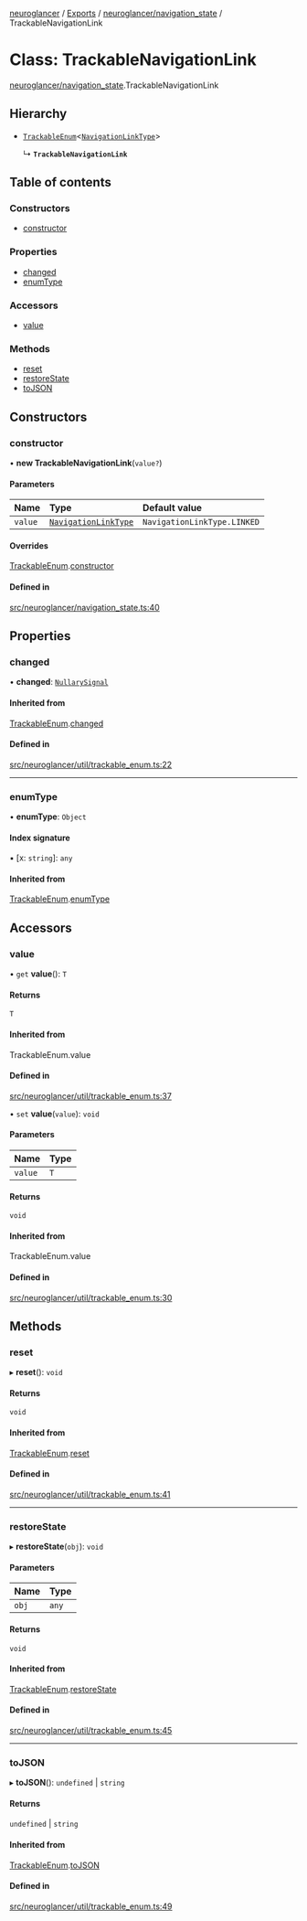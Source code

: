 [neuroglancer](../README.md) / [Exports](../modules.md) / [neuroglancer/navigation\_state](../modules/neuroglancer_navigation_state.md) / TrackableNavigationLink

# Class: TrackableNavigationLink

[neuroglancer/navigation_state](../modules/neuroglancer_navigation_state.md).TrackableNavigationLink

## Hierarchy

- [`TrackableEnum`](neuroglancer_util_trackable_enum.TrackableEnum.md)<[`NavigationLinkType`](../enums/neuroglancer_navigation_state.NavigationLinkType.md)\>

  ↳ **`TrackableNavigationLink`**

## Table of contents

### Constructors

- [constructor](neuroglancer_navigation_state.TrackableNavigationLink.md#constructor)

### Properties

- [changed](neuroglancer_navigation_state.TrackableNavigationLink.md#changed)
- [enumType](neuroglancer_navigation_state.TrackableNavigationLink.md#enumtype)

### Accessors

- [value](neuroglancer_navigation_state.TrackableNavigationLink.md#value)

### Methods

- [reset](neuroglancer_navigation_state.TrackableNavigationLink.md#reset)
- [restoreState](neuroglancer_navigation_state.TrackableNavigationLink.md#restorestate)
- [toJSON](neuroglancer_navigation_state.TrackableNavigationLink.md#tojson)

## Constructors

### constructor

• **new TrackableNavigationLink**(`value?`)

#### Parameters

| Name | Type | Default value |
| :------ | :------ | :------ |
| `value` | [`NavigationLinkType`](../enums/neuroglancer_navigation_state.NavigationLinkType.md) | `NavigationLinkType.LINKED` |

#### Overrides

[TrackableEnum](neuroglancer_util_trackable_enum.TrackableEnum.md).[constructor](neuroglancer_util_trackable_enum.TrackableEnum.md#constructor)

#### Defined in

[src/neuroglancer/navigation_state.ts:40](https://github.com/ActiveBrainAtlas2/neuroglancer/blob/034b457d/src/neuroglancer/navigation_state.ts#L40)

## Properties

### changed

• **changed**: [`NullarySignal`](neuroglancer_util_signal.NullarySignal.md)

#### Inherited from

[TrackableEnum](neuroglancer_util_trackable_enum.TrackableEnum.md).[changed](neuroglancer_util_trackable_enum.TrackableEnum.md#changed)

#### Defined in

[src/neuroglancer/util/trackable_enum.ts:22](https://github.com/ActiveBrainAtlas2/neuroglancer/blob/034b457d/src/neuroglancer/util/trackable_enum.ts#L22)

___

### enumType

• **enumType**: `Object`

#### Index signature

▪ [x: `string`]: `any`

#### Inherited from

[TrackableEnum](neuroglancer_util_trackable_enum.TrackableEnum.md).[enumType](neuroglancer_util_trackable_enum.TrackableEnum.md#enumtype)

## Accessors

### value

• `get` **value**(): `T`

#### Returns

`T`

#### Inherited from

TrackableEnum.value

#### Defined in

[src/neuroglancer/util/trackable_enum.ts:37](https://github.com/ActiveBrainAtlas2/neuroglancer/blob/034b457d/src/neuroglancer/util/trackable_enum.ts#L37)

• `set` **value**(`value`): `void`

#### Parameters

| Name | Type |
| :------ | :------ |
| `value` | `T` |

#### Returns

`void`

#### Inherited from

TrackableEnum.value

#### Defined in

[src/neuroglancer/util/trackable_enum.ts:30](https://github.com/ActiveBrainAtlas2/neuroglancer/blob/034b457d/src/neuroglancer/util/trackable_enum.ts#L30)

## Methods

### reset

▸ **reset**(): `void`

#### Returns

`void`

#### Inherited from

[TrackableEnum](neuroglancer_util_trackable_enum.TrackableEnum.md).[reset](neuroglancer_util_trackable_enum.TrackableEnum.md#reset)

#### Defined in

[src/neuroglancer/util/trackable_enum.ts:41](https://github.com/ActiveBrainAtlas2/neuroglancer/blob/034b457d/src/neuroglancer/util/trackable_enum.ts#L41)

___

### restoreState

▸ **restoreState**(`obj`): `void`

#### Parameters

| Name | Type |
| :------ | :------ |
| `obj` | `any` |

#### Returns

`void`

#### Inherited from

[TrackableEnum](neuroglancer_util_trackable_enum.TrackableEnum.md).[restoreState](neuroglancer_util_trackable_enum.TrackableEnum.md#restorestate)

#### Defined in

[src/neuroglancer/util/trackable_enum.ts:45](https://github.com/ActiveBrainAtlas2/neuroglancer/blob/034b457d/src/neuroglancer/util/trackable_enum.ts#L45)

___

### toJSON

▸ **toJSON**(): `undefined` \| `string`

#### Returns

`undefined` \| `string`

#### Inherited from

[TrackableEnum](neuroglancer_util_trackable_enum.TrackableEnum.md).[toJSON](neuroglancer_util_trackable_enum.TrackableEnum.md#tojson)

#### Defined in

[src/neuroglancer/util/trackable_enum.ts:49](https://github.com/ActiveBrainAtlas2/neuroglancer/blob/034b457d/src/neuroglancer/util/trackable_enum.ts#L49)
